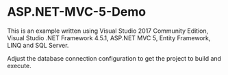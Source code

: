 # ASP.NET-MVC-5-Demo

This is an example written using Visual Studio 2017 Community Edition, Visual Studio .NET Framework 4.5.1, ASP.NET MVC 5, Entity Framework, LINQ and SQL Server.

Adjust the database connection configuration to get the project to build and execute.







